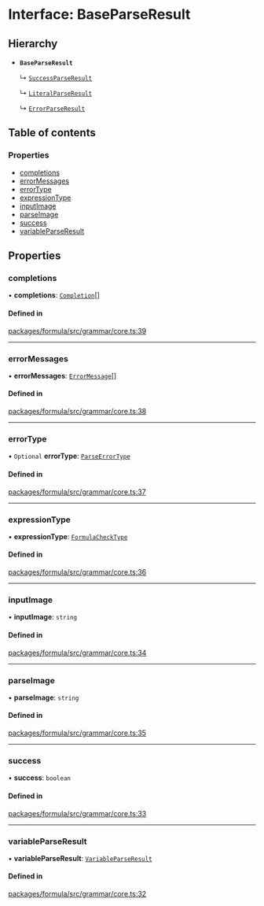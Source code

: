 # Interface: BaseParseResult

## Hierarchy

- **`BaseParseResult`**

  ↳ [`SuccessParseResult`](SuccessParseResult.md)

  ↳ [`LiteralParseResult`](LiteralParseResult.md)

  ↳ [`ErrorParseResult`](ErrorParseResult.md)

## Table of contents

### Properties

- [completions](BaseParseResult.md#completions)
- [errorMessages](BaseParseResult.md#errormessages)
- [errorType](BaseParseResult.md#errortype)
- [expressionType](BaseParseResult.md#expressiontype)
- [inputImage](BaseParseResult.md#inputimage)
- [parseImage](BaseParseResult.md#parseimage)
- [success](BaseParseResult.md#success)
- [variableParseResult](BaseParseResult.md#variableparseresult)

## Properties

### <a id="completions" name="completions"></a> completions

• **completions**: [`Completion`](../README.md#completion)[]

#### Defined in

[packages/formula/src/grammar/core.ts:39](https://github.com/mashcard/mashcard/blob/main/packages/formula/src/grammar/core.ts#L39)

---

### <a id="errormessages" name="errormessages"></a> errorMessages

• **errorMessages**: [`ErrorMessage`](ErrorMessage.md)[]

#### Defined in

[packages/formula/src/grammar/core.ts:38](https://github.com/mashcard/mashcard/blob/main/packages/formula/src/grammar/core.ts#L38)

---

### <a id="errortype" name="errortype"></a> errorType

• `Optional` **errorType**: [`ParseErrorType`](../README.md#parseerrortype)

#### Defined in

[packages/formula/src/grammar/core.ts:37](https://github.com/mashcard/mashcard/blob/main/packages/formula/src/grammar/core.ts#L37)

---

### <a id="expressiontype" name="expressiontype"></a> expressionType

• **expressionType**: [`FormulaCheckType`](../README.md#formulachecktype)

#### Defined in

[packages/formula/src/grammar/core.ts:36](https://github.com/mashcard/mashcard/blob/main/packages/formula/src/grammar/core.ts#L36)

---

### <a id="inputimage" name="inputimage"></a> inputImage

• **inputImage**: `string`

#### Defined in

[packages/formula/src/grammar/core.ts:34](https://github.com/mashcard/mashcard/blob/main/packages/formula/src/grammar/core.ts#L34)

---

### <a id="parseimage" name="parseimage"></a> parseImage

• **parseImage**: `string`

#### Defined in

[packages/formula/src/grammar/core.ts:35](https://github.com/mashcard/mashcard/blob/main/packages/formula/src/grammar/core.ts#L35)

---

### <a id="success" name="success"></a> success

• **success**: `boolean`

#### Defined in

[packages/formula/src/grammar/core.ts:33](https://github.com/mashcard/mashcard/blob/main/packages/formula/src/grammar/core.ts#L33)

---

### <a id="variableparseresult" name="variableparseresult"></a> variableParseResult

• **variableParseResult**: [`VariableParseResult`](VariableParseResult.md)

#### Defined in

[packages/formula/src/grammar/core.ts:32](https://github.com/mashcard/mashcard/blob/main/packages/formula/src/grammar/core.ts#L32)
